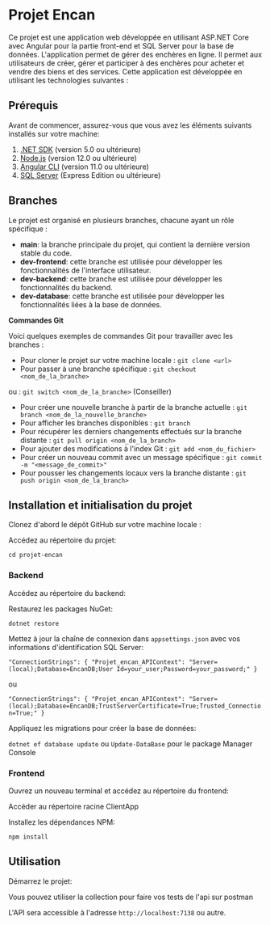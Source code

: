 Projet Encan
============

Ce projet est une application web développée en utilisant ASP.NET Core avec Angular pour la partie front-end et SQL Server pour la base de données. L'application permet de gérer des enchères en ligne. Il permet aux utilisateurs de créer, gérer et participer à des enchères pour acheter et vendre des biens et des services. Cette application est développée en utilisant les technologies suivantes :

Prérequis
---------

Avant de commencer, assurez-vous que vous avez les éléments suivants installés sur votre machine:

1.  [.NET SDK](https://dotnet.microsoft.com/download) (version 5.0 ou ultérieure)
2.  [Node.js](https://nodejs.org/en/download/) (version 12.0 ou ultérieure)
3.  [Angular CLI](https://angular.io/cli) (version 11.0 ou ultérieure)
4.  [SQL Server](https://www.microsoft.com/en-us/sql-server/sql-server-downloads) (Express Edition ou ultérieure)

Branches
--------

Le projet est organisé en plusieurs branches, chacune ayant un rôle spécifique :

-   **main**: la branche principale du projet, qui contient la dernière version stable du code.
-   **dev-frontend**: cette branche est utilisée pour développer les fonctionnalités de l'interface utilisateur.
-   **dev-backend**: cette branche est utilisée pour développer les fonctionnalités du backend.
-   **dev-database**: cette branche est utilisée pour développer les fonctionnalités liées à la base de données.

**Commandes Git**

Voici quelques exemples de commandes Git pour travailler avec les branches :

-   Pour cloner le projet sur votre machine locale : `git clone <url>`
-   Pour passer à une branche spécifique : `git checkout <nom_de_la_branche>`

ou : `git switch <nom_de_la_branche>` (Conseiller)

-   Pour créer une nouvelle branche à partir de la branche actuelle : `git branch <nom_de_la_nouvelle_branche>`
-   Pour afficher les branches disponibles : `git branch`
-   Pour récupérer les derniers changements effectués sur la branche distante : `git pull origin <nom_de_la_branch>`
-   Pour ajouter des modifications à l'index Git : `git add <nom_du_fichier>`
-   Pour créer un nouveau commit avec un message spécifique : `git commit -m "<message_de_commit>"`
-   Pour pousser les changements locaux vers la branche distante : `git push origin <nom_de_la_branch>`


Installation et initialisation du projet
----------------------------------------

Clonez d'abord le dépôt GitHub sur votre machine locale :

Accédez au répertoire du projet:

`cd projet-encan`

### Backend

Accédez au répertoire du backend:

Restaurez les packages NuGet:

`dotnet restore`

Mettez à jour la chaîne de connexion dans `appsettings.json` avec vos informations d'identification SQL Server:

`"ConnectionStrings": {
    "Projet_encan_APIContext": "Server=(local);Database=EncanDB;User Id=your_user;Password=your_password;"
}`

ou

`"ConnectionStrings": {
    "Projet_encan_APIContext": "Server=(local);Database=EncanDB;TrustServerCertificate=True;Trusted_Connection=True;"
}`

Appliquez les migrations pour créer la base de données:

`dotnet ef database update` ou `Update-DataBase` pour le package Manager Console

### Frontend

Ouvrez un nouveau terminal et accédez au répertoire du frontend:

Accéder au répertoire racine ClientApp

Installez les dépendances NPM:

`npm install`

    
Utilisation
-----------

Démarrez le projet:

Vous pouvez utiliser la collection pour faire vos tests de l'api sur postman

L'API sera accessible à l'adresse `http://localhost:7138` ou autre.
